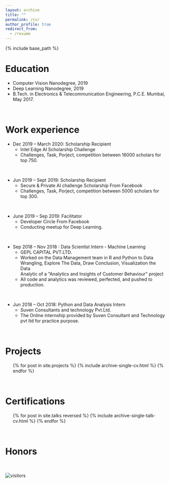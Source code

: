 ```yaml
---
layout: archive
title: ""
permalink: /cv/
author_profile: true
redirect_from:
  - /resume
---
```


{% include base_path %}

Education
======

* Computer Vision Nanodegree, 2019
* Deep Learning Nanodegree, 2019
* B.Tech. in Electronics & Telecommunication Engineering, P.C.E. Mumbai, May 2017.


<br> 

Work experience
======
* Dec 2019 –  March 2020: Scholarship Recipient 
  * Intel Edge AI Scholarship Challenge
  * Challenges, Task, Porject, competition between 16000 scholars for top 750. 
  
<br>

* Jun 2019 – Sept 2019: Scholarship Recipient 
  * Secure & Private AI challenge Scholarship From Facebook
  * Challenges, Task, Porject, competition between 5000 scholars for top 300. 
 
<br> 

* June 2019 – Sep 2019: Facilitator
  * Developer Circle From Facebook  
  * Conducting meetup for Deep Learning.
  
<br>

* Sep 2018 – Nov 2018 : Data Scientist Intern - Machine Learning
  * GEPL CAPITAL PVT.LTD.
  * Worked on the Data Management team in R and Python to Data Wrangling, Explore The Data, Draw Conclusion, Visualization the Data    
    Analytic of a "Analytics and Insights of Customer Behaviour" project
  * All code and analytics was reviewed, perfected, and pushed to production.
  
<br>

* Jun 2018 – Oct 2018: Python and Data Analysis Intern
  * Suven Consultants and technology Pvt.Ltd.
  * The Online internship provided by Suven Consultant and Technology pvt ltd for
    practice purpose.
  
<br>  

Projects
======
  <ul>{% for post in site.projects %}
    {% include archive-single-cv.html %}
  {% endfor %}</ul>
  
<br> 
  
Certifications
======
  <ul>{% for post in site.talks reversed %}
    {% include archive-single-talk-cv.html %}
  {% endfor %}</ul>
  
<br> 
  
Honors
======


<br>

![visitors](https://visitor-badge.glitch.me/badge?page_id=ahkhalwai.ahkhalwai.github.io/cv/)

<br>
